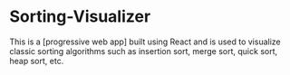 # Sorting-Visualizer
This is a [progressive web app] built using React and is used to visualize classic sorting algorithms such as insertion sort, merge sort, quick sort, heap sort, etc.
